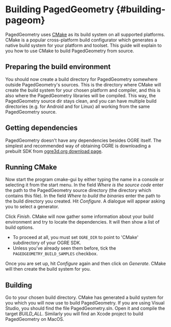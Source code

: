 # Building PagedGeometry {#building-pageom}

PagedGeometry uses [CMake](https://cmake.org/) as its build system on all supported platforms.
CMake is a popular cross-platform build configurator which generates a native build system for your platform and toolset.
This guide will explain to you how to use CMake to build PagedGeometry from source.

Preparing the build environment
------------------------------------

You should now create a build directory for PagedGeometry somewhere outside
PagedGeometry's sources. This is the directory where CMake will create the
build system for your chosen platform and compiler, and this is also
where the PagedGeometry libraries will be compiled. This way, the PagedGeometry source
dir stays clean, and you can have multiple build directories (e.g. for Android and for Linux) all
working from the same PagedGeometry source.

Getting dependencies
--------------------

PagedGeometry doesn't have any dependencies besides OGRE itself.
The simplest and recommended way of obtaining OGRE is downloading a prebuilt SDK from [ogre3d.org download page](https://www.ogre3d.org/download/sdk/sdk-ogre).

Running CMake
-------------

Now start the program cmake-gui by either typing the name in a console
or selecting it from the start menu. In the field *Where is the source
code* enter the path to the PagedGeometry source directory (the directory which
contains this file). In the field *Where to build the binaries* enter
the path to the build directory you created.
Hit *Configure*. A dialogue will appear asking you to select a generator.


Click *Finish*. CMake will now gather some information about your
build environment and try to locate the dependencies. It will then show
a list of build options.
- To proceed at all, you must set `OGRE_DIR` to point to 'CMake' subdirectory of your OGRE SDK.
- Unless you've already seen them before, tick the `PAGEDGEOMETRY_BUILD_SAMPLES` checkbox.

Once you are set up, hit
*Configure* again and then click on *Generate*. CMake will then create
the build system for you.

Building
--------

Go to your chosen build directory. CMake has generated a build system for
you which you will now use to build PagedGeometry. If you are using Visual Studio,
you should find the file PagedGeometry.sln. Open it and compile the target
*BUILD_ALL*. Similarly you will find an Xcode project to build PagedGeometry
on MacOS.


